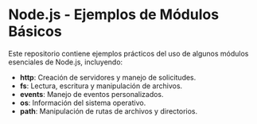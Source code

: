 # Node.js - Ejemplos de Módulos Básicos  

Este repositorio contiene ejemplos prácticos del uso de algunos módulos esenciales de Node.js, incluyendo:  

- **http**: Creación de servidores y manejo de solicitudes.  
- **fs**: Lectura, escritura y manipulación de archivos.  
- **events**: Manejo de eventos personalizados.  
- **os**: Información del sistema operativo.  
- **path**: Manipulación de rutas de archivos y directorios.  